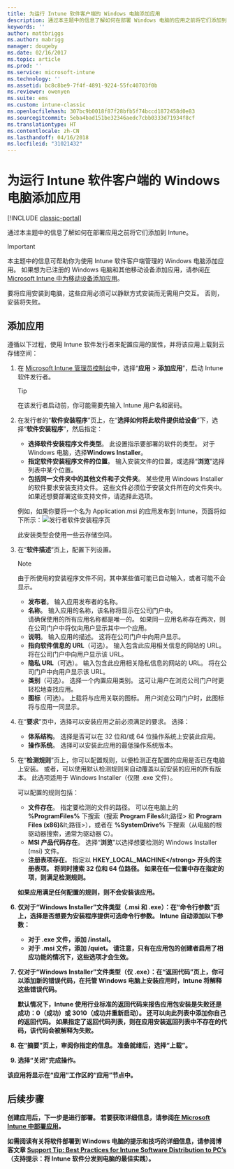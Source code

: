 ```yaml
---
title: 为运行 Intune 软件客户端的 Windows 电脑添加应用
description: 通过本主题中的信息了解如何在部署 Windows 电脑的应用之前将它们添加到 Intune。
keywords: ''
author: mattbriggs
ms.author: mabrigg
manager: dougeby
ms.date: 02/16/2017
ms.topic: article
ms.prod: ''
ms.service: microsoft-intune
ms.technology: ''
ms.assetid: bc8c8be9-7f4f-4891-9224-55fc40703f0b
ms.reviewer: owenyen
ms.suite: ems
ms.custom: intune-classic
ms.openlocfilehash: 307bc9b0018f87f28bfb5f74bccd1872458d0e83
ms.sourcegitcommit: 5eba4bad151be32346aedc7cbb0333d71934f8cf
ms.translationtype: HT
ms.contentlocale: zh-CN
ms.lasthandoff: 04/16/2018
ms.locfileid: "31021432"
---
```

# <a name="add-apps-for-windows-pcs-that-run-the-intune-software-client"></a>为运行 Intune 软件客户端的 Windows 电脑添加应用

[!INCLUDE [classic-portal](../includes/classic-portal.md)]

通过本主题中的信息了解如何在部署应用之前将它们添加到 Intune。

> [!IMPORTANT]
> 本主题中的信息可帮助你为使用 Intune 软件客户端管理的 Windows 电脑添加应用。 如果想为已注册的 Windows 电脑和其他移动设备添加应用，请参阅[在 Microsoft Intune 中为移动设备添加应用](add-apps-for-mobile-devices-in-microsoft-intune.md)。

要将应用安装到电脑，这些应用必须可以静默方式安装而无需用户交互。 否则，安装将失败。


## <a name="add-the-app"></a>添加应用
遵循以下过程，使用 Intune 软件发行者来配置应用的属性，并将该应用上载到云存储空间：

1. 在 [Microsoft Intune 管理员控制台](https://manage.microsoft.com)中，选择“**应用** &gt; **添加应用**”，启动 Intune 软件发行者。

   > [!TIP]
   > 在该发行者启动前，你可能需要先输入 Intune 用户名和密码。

2. 在发行者的“**软件安装程序**”页上，在“**选择如何将此软件提供给设备**”下，选择“**软件安装程序**”，然后指定：

   - **选择软件安装程序文件类型**。 此设置指示要部署的软件的类型。 对于 Windows 电脑，选择**Windows Installer**。
   - **指定软件安装程序文件的位置**。 输入安装文件的位置，或选择“**浏览**”选择列表中某个位置。
   - **包括同一文件夹中的其他文件和子文件夹**。 某些使用 Windows Installer 的软件要求安装支持文件。 这些文件必须位于安装文件所在的文件夹中。 如果还想要部署这些支持文件，请选择此选项。

   例如，如果你要将一个名为 Application.msi 的应用发布到 Intune，页面将如下所示：![发行者软件安装程序页](./media/publisher-for-pc.png)

   此安装类型会使用一些云存储空间。

3. 在“**软件描述**”页上，配置下列设置。

   > [!NOTE]
   > 由于所使用的安装程序文件不同，其中某些值可能已自动输入，或者可能不会显示。

   - **发布者**。 输入应用发布者的名称。
   - **名称**。 输入应用的名称，该名称将显示在公司门户中。<br />请确保使用的所有应用名称都是唯一的。 如果同一应用名称存在两次，则在公司门户中将仅向用户显示其中一个应用。
   - **说明**。 输入应用的描述。 这将在公司门户中向用户显示。
   - **指向软件信息的 URL**（可选）。 输入包含此应用相关信息的网站的 URL。 将在公司门户中向用户显示该 URL。
   - **隐私 URL**（可选）。 输入包含此应用相关隐私信息的网站的 URL。 将在公司门户中向用户显示该 URL。
   - **类别**（可选）。 选择一个内置应用类别。 这可让用户在浏览公司门户时更轻松地查找应用。
   - **图标**（可选）。 上载将与应用关联的图标。 用户浏览公司门户时，此图标将与应用一同显示。

4. 在“**要求**”页中，选择可以安装应用之前必须满足的要求。 选择：

   - **体系结构**。 选择是否可以在 32 位和/或 64 位操作系统上安装此应用。
   - **操作系统**。 选择可以安装此应用的最低操作系统版本。

5. 在“**检测规则**”页上，你可以配置规则，以便检测正在配置的应用是否已在电脑上安装。 或者，可以使用默认检测规则来自动覆盖以前安装的应用的所有版本。 此选项适用于 Windows Installer（仅限 .exe 文件）。

   可以配置的规则包括：
   - **文件存在**。 指定要检测的文件的路径。 可以在电脑上的 **%ProgramFiles%** 下搜索（搜索 **Program Files**\&lt;路径&gt; 和 **Program Files (x86)**\&lt;路径&gt;），或者在 **%SystemDrive%** 下搜索（从电脑的根驱动器搜索，通常为驱动器 C）。
   - **MSI 产品代码存在**。 选择“**浏览**”以选择想要检测的 Windows Installer (msi) 文件。
   - <strong>注册表项存在</strong>。 指定以 <strong>HKEY_LOCAL_MACHINE\</strong> 开头的注册表项。 将同时搜索 32 位和 64 位路径。 如果在任一位置中存在指定的项，则满足检测规则。

   如果应用满足任何配置的规则，则不会安装该应用。

6. 仅对于“**Windows Installer**”文件类型（.msi 和 .exe）：在“**命令行参数**”页上，选择是否想要为安装程序提供可选命令行参数。
   Intune 自动添加以下参数：
   - 对于 .exe 文件，添加 **/install**。
   - 对于 .msi 文件，添加 **/quiet**。
   请注意，只有在应用包的创建者启用了相应功能的情况下，这些选项才会生效。

7. 仅对于“**Windows Installer**”文件类型（仅 .exe）：在“**返回代码**”页上，你可以添加新的错误代码，在托管 Windows 电脑上安装应用时，Intune 将解释这些错误代码。

   默认情况下，Intune 使用行业标准的返回代码来报告应用包安装是失败还是成功：**0**（成功）或 **3010**（成功并重新启动）。 还可以向此列表中添加你自己的返回代码。 如果指定了返回代码列表，则在应用安装返回列表中不存在的代码，该代码会被解释为失败。

8. 在“**摘要**”页上，审阅你指定的信息。 准备就绪后，选择“**上载**”。

9. 选择“关闭”完成操作。

该应用将显示在“应用”工作区的“应用”节点中。

## <a name="next-steps"></a>后续步骤

创建应用后，下一步是进行部署。 若要获取详细信息，请参阅[在 Microsoft Intune 中部署应用](deploy-apps.md)。

如需阅读有关将软件部署到 Windows 电脑的提示和技巧的详细信息，请参阅博客文章 [Support Tip: Best Practices for Intune Software Distribution to PC’s](https://blogs.technet.microsoft.com/intunesupport/2016/06/13/support-tip-best-practices-for-intune-software-distribution-to-pcs/)（支持提示：将 Intune 软件分发到电脑的最佳实践）。

